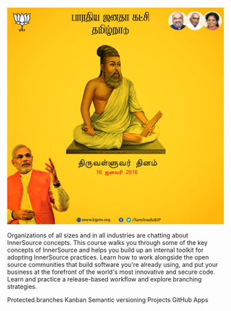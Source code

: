 ![headshot](CYz9yLZUQAA81uT.jpg)

Organizations of all sizes and in all industries are chatting about InnerSource concepts. This course walks you through some of the key concepts of InnerSource and helps you build up an internal toolkit for adopting InnerSource practices.
Learn how to work alongside the open source communities that build software you're already using, and put your business at the forefront of the world's most innovative and secure code.
Learn and practice a release-based workflow and explore branching strategies.

Protected branches
Kanban
Semantic versioning
Projects
GitHub Apps
